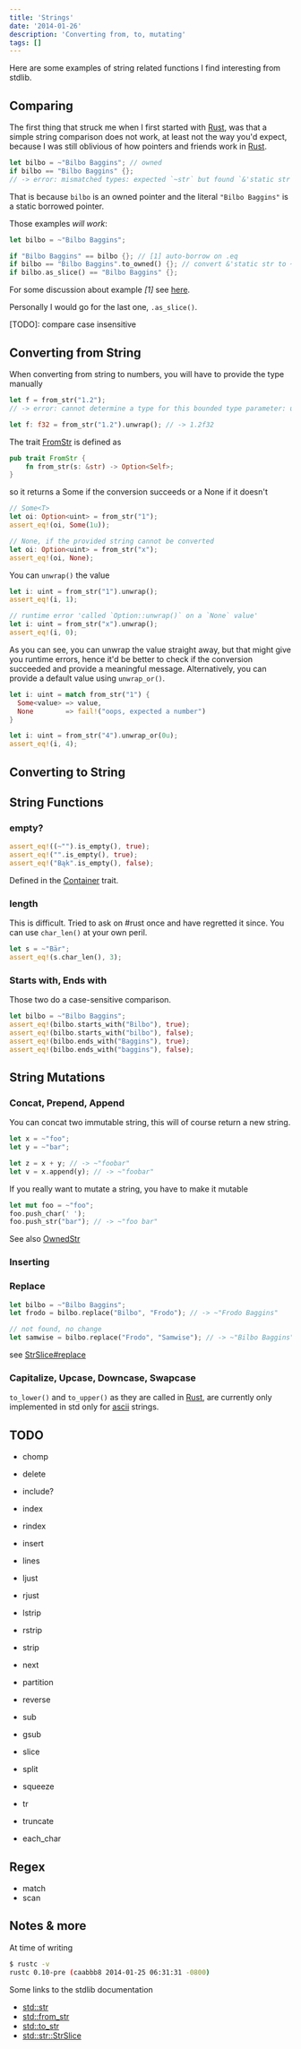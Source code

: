 ```yaml
---
title: 'Strings'
date: '2014-01-26'
description: 'Converting from, to, mutating'
tags: []
---
```


Here are some examples of string related functions I find interesting from stdlib.

## Comparing

The first thing that struck me when I first started with [Rust](http://rust-lang.org), was that a simple string comparison does not work, at least not the way you'd expect, because I was still oblivious of how pointers and friends work in [Rust](http://rust-lang.org).

```rust
let bilbo = ~"Bilbo Baggins"; // owned
if bilbo == "Bilbo Baggins" {};
// -> error: mismatched types: expected `~str` but found `&'static str` (str storage differs: expected `~` but found `&'static `)
```
That is because `bilbo` is an owned pointer and the literal `"Bilbo Baggins"` is a static borrowed pointer.

Those examples *will work*:

```rust
let bilbo = ~"Bilbo Baggins";

if "Bilbo Baggins" == bilbo {}; // [1] auto-borrow on .eq
if bilbo == "Bilbo Baggins".to_owned() {}; // convert &'static str to ~str
if bilbo.as_slice() == "Bilbo Baggins" {};
```

For some discussion about example _[1]_ see [here](https://github.com/mozilla/rust/wiki/Meeting-weekly-2013-07-30#wiki--and-autoderef).

Personally I would go for the last one, `.as_slice()`.

[TODO]: compare case insensitive

## Converting from String

When converting from string to numbers, you will have to provide the type manually

```rust
let f = from_str("1.2");
// -> error: cannot determine a type for this bounded type parameter: unconstrained type

let f: f32 = from_str("1.2").unwrap(); // -> 1.2f32
```

The trait [FromStr](http://static.rust-lang.org/doc/master/std/from_str/trait.FromStr.html) is defined as

```rust
pub trait FromStr {
    fn from_str(s: &str) -> Option<Self>;
}
```

so it returns a Some<T> if the conversion succeeds or a None if it doesn't

```rust
// Some<T>
let oi: Option<uint> = from_str("1");
assert_eq!(oi, Some(1u));

// None, if the provided string cannot be converted
let oi: Option<uint> = from_str("x");
assert_eq!(oi, None);
```

You can `unwrap()` the value

```rust
let i: uint = from_str("1").unwrap();
assert_eq!(i, 1);

// runtime error 'called `Option::unwrap()` on a `None` value'
let i: uint = from_str("x").unwrap();
assert_eq!(i, 0);
```

As you can see, you can unwrap the value straight away, but that might give you runtime errors, hence it'd be better to check if the conversion succeeded and provide a meaningful message. Alternatively, you can provide a default value using `unwrap_or()`.

```rust
let i: uint = match from_str("1") {
  Some<value> => value,
  None        => fail!("oops, expected a number")
}

let i: uint = from_str("4").unwrap_or(0u);
assert_eq!(i, 4);
```

## Converting to String

## String Functions

### empty?

```rust
assert_eq!((~"").is_empty(), true);
assert_eq!("".is_empty(), true);
assert_eq!("Bąk".is_empty(), false);
```

Defined in the [Container](http://static.rust-lang.org/doc/master/std/container/trait.Container.html#method.is_empty) trait.

### length
This is difficult. Tried to ask on #rust once and have regretted it since. You can use `char_len()` at your own peril.

```rust
let s = ~"Bär";
assert_eq!(s.char_len(), 3);
```

### Starts with, Ends with

Those two do a case-sensitive comparison.

```rust
let bilbo = ~"Bilbo Baggins";
assert_eq!(bilbo.starts_with("Bilbo"), true);
assert_eq!(bilbo.starts_with("bilbo"), false);
assert_eq!(bilbo.ends_with("Baggins"), true);
assert_eq!(bilbo.ends_with("baggins"), false);
```


## String Mutations

### Concat, Prepend, Append

You can concat two immutable string, this will of course return a new string.

```rust
let x = ~"foo";
let y = ~"bar";

let z = x + y; // -> ~"foobar"
let v = x.append(y); // -> ~"foobar"
```

If you really want to mutate a string, you have to make it mutable

```rust
let mut foo = ~"foo";
foo.push_char(' ');
foo.push_str("bar"); // -> ~"foo bar"
```

See also [OwnedStr](http://static.rust-lang.org/doc/master/std/str/trait.OwnedStr.html)

### Inserting

### Replace

```rust
let bilbo = ~"Bilbo Baggins";
let frodo = bilbo.replace("Bilbo", "Frodo"); // -> ~"Frodo Baggins"

// not found, no change
let samwise = bilbo.replace("Frodo", "Samwise"); // -> ~"Bilbo Baggins"
```

see [StrSlice#replace](http://static.rust-lang.org/doc/master/std/str/trait.StrSlice.html#tymethod.replace)

### Capitalize, Upcase, Downcase, Swapcase
`to_lower()` and `to_upper()` as they are called in [Rust](http://rust-lang.org), are currently only implemented in std only for [ascii](http://static.rust-lang.org/doc/master/std/ascii/struct.Ascii.html#method.to_lower) strings.

## TODO

* chomp
* delete

* include?
* index
* rindex

* insert
* lines
* ljust
* rjust
* lstrip
* rstrip
* strip
* next
* partition
* reverse
* sub
* gsub
* slice
* split
* squeeze
* tr
* truncate

* each_char

## Regex
* match 
* scan

## Notes & more
At time of writing 

```bash
$ rustc -v
rustc 0.10-pre (caabbb8 2014-01-25 06:31:31 -0800)
```

Some links to the stdlib documentation

* [std::str](http://static.rust-lang.org/doc/master/std/str/index.html)
* [std::from_str](http://static.rust-lang.org/doc/master/std/from_str/trait.FromStr.html)
* [std::to_str](http://static.rust-lang.org/doc/master/std/to_str/trait.ToStr.html)
* [std::str::StrSlice](http://static.rust-lang.org/doc/master/std/str/trait.StrSlice.html)
